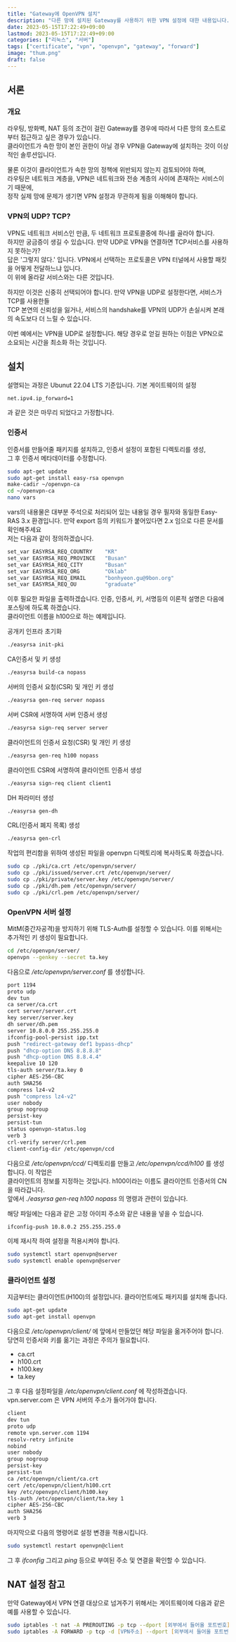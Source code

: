 ```yaml
---
title: "Gateway에 OpenVPN 설치"
description: "다른 망에 설치된 Gateway를 사용하기 위한 VPN 설정에 대한 내용입니다."
date: 2023-05-15T17:22:49+09:00
lastmod: 2023-05-15T17:22:49+09:00
categories: ["리눅스", "서버"]
tags: ["certificate", "vpn", "openvpn", "gateway", "forward"]
image: "thum.png"
draft: false
---
```


## 서론

### 개요

라우팅, 방화벽, NAT 등의 조건이 걸린 Gateway를 경우에 따라서 다른 망의 호스트로 부터 접근하고 싶은 경우가 있습니다.  
클라이언트가 속한 망이 본인 권한이 아닐 경우 VPN을 Gateway에 설치하는 것이 이상적인 솔루션입니다.

물론 이것이 클라이언트가 속한 망의 정책에 위반되지 않는지 검토되어야 하며,  
라우팅은 네트워크 계층을, VPN은 네트워크와 전송 계층의 사이에 존재하는 서비스이기 때문에,  
정작 실제 망에 문제가 생기면 VPN 설정과 무관하게 됨을 이해해야 합니다.

### VPN의 UDP? TCP?

VPN도 네트워크 서비스인 만큼, 두 네트워크 프로토콜중에 하나를 골라야 합니다.  
하지만 궁금증이 생길 수 있습니다. 만약 UDP로 VPN을 연결하면 TCP서비스를 사용하지 못하는가?  
답은 '그렇지 않다.' 입니다. VPN에서 선택하는 프로토콜은 VPN 터널에서 사용할 패킷을 어떻게 전달하느냐 입니다.  
이 위에 올라갈 서비스와는 다른 것입니다.

하지만 이것은 신중히 선택되어야 합니다. 만약 VPN을 UDP로 설정한다면, 서비스가 TCP를 사용한들  
TCP 본연의 신뢰성을 잃거나, 서비스의 handshake를 VPN의 UDP가 손실시켜 본래의 속도보다 더 느릴 수 있습니다.

이번 예에서는 VPN을 UDP로 설정합니다. 해당 경우로 얻길 원하는 이점은 VPN으로 소요되는 시간을 최소화 하는 것입니다.


## 설치

설명되는 과정은 Ubunut 22.04 LTS 기준입니다. 기본 게이트웨이의 설정

```zsh
net.ipv4.ip_forward=1
```

과 같은 것은 마무리 되었다고 가정합니다.

### 인증서

인증서를 만들어줄 패키지를 설치하고, 인증서 설정이 포함된 디렉토리를 생성,  
그 후 인증서 메타데이터를 수정합니다.

```zsh
sudo apt-get update
sudo apt-get install easy-rsa openvpn
make-cadir ~/openvpn-ca
cd ~/openvpn-ca
nano vars
```

vars의 내용물은 대부분 주석으로 처리되어 있는 내용일 경우 필자와 동일한 Easy-RAS 3.x 환경입니다.
만약 export 등의 키워드가 붙어있다면 2.x 임으로 다른 문서를 확인해주세요  
저는 다음과 같이 정의하겠습니다.

```zsh
set_var EASYRSA_REQ_COUNTRY    "KR"
set_var EASYRSA_REQ_PROVINCE   "Busan"
set_var EASYRSA_REQ_CITY       "Busan"
set_var EASYRSA_REQ_ORG        "Oklab"
set_var EASYRSA_REQ_EMAIL      "bonhyeon.gu@9bon.org"
set_var EASYRSA_REQ_OU         "graduate"
```

이후 필요한 파일을 출력하겠습니다. 인증, 인증서, 키, 서명등의 이론적 설명은 다음에 포스팅에 하도록 하겠습니다.  
클라이언트 이름을 h100으로 하는 예제입니다.

공개키 인프라 초기화
```zsh
./easyrsa init-pki
```

CA인증서 및 키 생성
```zsh
./easyrsa build-ca nopass
```

서버의 인증서 요청(CSR) 및 개인 키 생성
```zsh
./easyrsa gen-req server nopass
```

서버 CSR에 서명하여 서버 인증서 생성
```zsh
./easyrsa sign-req server server
```

클라이언트의 인증서 요청(CSR) 및 개인 키 생성
```zsh
./easyrsa gen-req h100 nopass
```

클라이언트 CSR에 서명하여 클라이언트 인증서 생성
```zsh
./easyrsa sign-req client client1
```

DH 파라미터 생성
```zsh
./easyrsa gen-dh
```

CRL(인증서 폐지 목록) 생성
```zsh
./easyrsa gen-crl
```

작업의 편리함을 위하여 생성된 파일을 openvpn 디렉토리에 복사하도록 하겠습니다.

```zsh
sudo cp ./pki/ca.crt /etc/openvpn/server/
sudo cp ./pki/issued/server.crt /etc/openvpn/server/
sudo cp ./pki/private/server.key /etc/openvpn/server/
sudo cp ./pki/dh.pem /etc/openvpn/server/
sudo cp ./pki/crl.pem /etc/openvpn/server/
```

### OpenVPN 서버 설정

MitM(중간자공격)을 방지하기 위해 TLS-Auth를 설정할 수 있습니다. 이를 위해서는 추가적인 키 생성이 필요합니다.

```zsh
cd /etc/openvpn/server/
openvpn --genkey --secret ta.key
```

다음으로 */etc/openvpn/server.conf* 를 생성합니다.

```zsh
port 1194
proto udp
dev tun
ca server/ca.crt
cert server/server.crt
key server/server.key
dh server/dh.pem
server 10.8.0.0 255.255.255.0
ifconfig-pool-persist ipp.txt
push "redirect-gateway def1 bypass-dhcp"
push "dhcp-option DNS 8.8.8.8"
push "dhcp-option DNS 8.8.4.4"
keepalive 10 120
tls-auth server/ta.key 0
cipher AES-256-CBC
auth SHA256
compress lz4-v2
push "compress lz4-v2"
user nobody
group nogroup
persist-key
persist-tun
status openvpn-status.log
verb 3
crl-verify server/crl.pem
client-config-dir /etc/openvpn/ccd
```

다음으로 */etc/openvpn/ccd/* 디렉토리를 만들고 */etc/openvpn/ccd/h100* 를 생성합니다. 이 작업은  
클라이언트의 정보를 지정하는 것입니다. h100이라는 이름도 클라이언트 인증서의 CN을 따라갑니다.  
앞에서 *./easyrsa gen-req h100 nopass* 의 명령과 관련이 있습니다.

해당 파일에는 다음과 같은 고정 아이피 주소와 같은 내용을 넣을 수 있습니다.

```zsh
ifconfig-push 10.8.0.2 255.255.255.0
```

이제 재시작 하여 설정을 적용시켜야 합니다.

```zsh
sudo systemctl start openvpn@server
sudo systemctl enable openvpn@server
```

### 클라이언트 설정

지금부터는 클라이언트(H100)의 설정입니다. 클라이언트에도 패키지를 설치해 줍니다.

```zsh
sudo apt-get update
sudo apt-get install openvpn
```

다음으로 */etc/openvpn/client/* 에 앞에서 만들었던 해당 파일을 옮겨주어야 합니다.  
당연히 인증서와 키를 옮기는 과정은 주의가 필요합니다.

- ca.crt
- h100.crt
- h100.key
- ta.key

그 후 다음 설정파일을 */etc/openvpn/client.conf* 에 작성하겠습니다.  
vpn.server.com 은 VPN 서버의 주소가 들어가야 합니다.

```zsh
client
dev tun
proto udp
remote vpn.server.com 1194
resolv-retry infinite
nobind
user nobody
group nogroup
persist-key
persist-tun
ca /etc/openvpn/client/ca.crt
cert /etc/openvpn/client/h100.crt
key /etc/openvpn/client/h100.key
tls-auth /etc/openvpn/client/ta.key 1
cipher AES-256-CBC
auth SHA256
verb 3
```

마지막으로 다음의 명령어로 설정 변경을 적용시킵니다.

```zsh
sudo systemctl restart openvpn@client
```

그 후 *ifconfig* 그리고 *ping* 등으로 부여된 주소 및 연결을 확인할 수 있습니다.


## NAT 설정 참고

만약 Gateway에서 VPN 연결 대상으로 넘겨주기 위해서는 게이트웨이에 다음과 같은 예를 사용할 수 있습니다.

```zsh
sudo iptables -t nat -A PREROUTING -p tcp --dport [외부에서 들어올 포트번호] -j DNAT --to-destination [VPN주소]:22
sudo iptables -A FORWARD -p tcp -d [VPN주소] --dport [외부에서 들어올 포트번호] -j ACCEPT
```